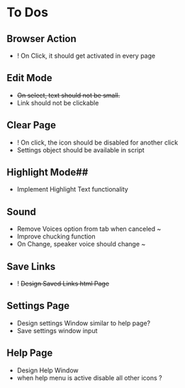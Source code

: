 # To Dos #
## Browser Action ##
* ! On Click, it should get activated in every page

## Edit Mode ##
* ~~On select, text should not be small.~~
* Link should not be clickable

## Clear Page ##
* ! On click, the icon should be disabled for another click
* Settings object should be available in script

## Highlight Mode##
* Implement Highlight Text functionality

## Sound ##
* Remove Voices option from tab when canceled ~
* Improve chucking function
* On Change, speaker voice should change ~

## Save Links ##
* ! ~~Design Saved Links html Page~~

## Settings Page ##
* Design settings Window similar to help page?
* Save settings window input

## Help Page ##
* Design Help Window
* when help menu is active disable all other icons ?
